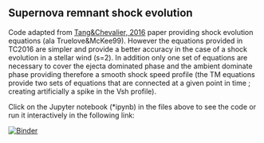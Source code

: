 ## Supernova remnant shock evolution

Code adapted from [Tang&Chevalier, 2016](http://arxiv.org/abs/1607.06391) paper providing shock evolution equations (ala Truelove&McKee99).
However the equations provided in TC2016 are simpler and provide a better accuracy in the case of a shock evolution in a stellar 
wind (s=2).
In addition only one set of equations are necessary to cover the ejecta dominated phase and the ambient dominate phase providing
therefore a smooth shock speed profile (the TM equations provide two sets of equations that are connected at a given point in time ; 
creating artificially a spike in the Vsh profile).

Click on the Jupyter notebook (*ipynb) in the files above to see the code or run it interactively in the following link:


[![Binder](http://mybinder.org/badge.svg)](http://mybinder.org/repo/facero/snr_evolution)

